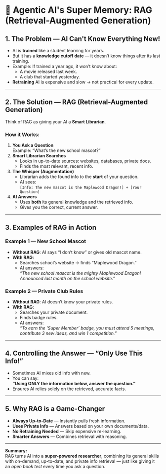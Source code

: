 # 🧠 Agentic AI's Super Memory: RAG (Retrieval-Augmented Generation)

## 1. The Problem — AI Can't Know Everything New!
- AI is **trained** like a student learning for years.
- But it has a **knowledge cutoff date** — it doesn’t know things after its last training.
- Example: If trained a year ago, it won’t know about:
  - A movie released last week.
  - A club that started yesterday.
- **Retraining** AI is expensive and slow → not practical for every update.

---

## 2. The Solution — RAG (Retrieval-Augmented Generation)
Think of RAG as giving your AI a **Smart Librarian**.

### How it Works:
1. **You Ask a Question**  
   Example: “What’s the new school mascot?”
2. **Smart Librarian Searches**  
   - Looks in up-to-date sources: websites, databases, private docs.
   - Finds the most relevant, recent info.
3. **The Whisper (Augmentation)**  
   - Librarian adds the found info to the **start** of your question.
   - AI sees:  
     `[Info: The new mascot is the Maplewood Dragon!] + [Your Question]`
4. **AI Answers**  
   - Uses **both** its general knowledge and the retrieved info.
   - Gives you the correct, current answer.

---

## 3. Examples of RAG in Action

### Example 1 — New School Mascot
- **Without RAG**: AI says “I don’t know” or gives old mascot name.
- **With RAG**:
  - Searches school’s website → finds “Maplewood Dragon.”
  - AI answers:  
    *“The new school mascot is the mighty Maplewood Dragon! Announced last month on the school website.”*

### Example 2 — Private Club Rules
- **Without RAG**: AI doesn’t know your private rules.
- **With RAG**:
  - Searches your private document.
  - Finds badge rules.
  - AI answers:  
    *“To earn the ‘Super Member’ badge, you must attend 5 meetings, contribute 3 new ideas, and win 1 competition.”*

---

## 4. Controlling the Answer — “Only Use This Info!”
- Sometimes AI mixes old info with new.
- You can say:  
  **“Using ONLY the information below, answer the question.”**
- Ensures AI relies solely on the retrieved, accurate facts.

---

## 5. Why RAG is a Game-Changer
- **Always Up-to-Date** — Instantly pulls fresh information.
- **Uses Private Info** — Answers based on your own documents/data.
- **No Retraining Needed** — Skip expensive re-learning.
- **Smarter Answers** — Combines retrieval with reasoning.

---

**Summary:**  
RAG turns AI into a **super-powered researcher**, combining its general skills with on-demand, up-to-date, and private info retrieval — just like giving it an *open book test* every time you ask a question.
